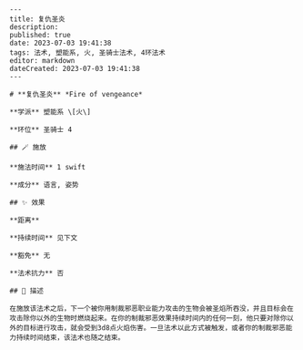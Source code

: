 
    ---
    title: 复仇圣炎
    description: 
    published: true
    date: 2023-07-03 19:41:38
    tags: 法术, 塑能系, 火, 圣骑士法术, 4环法术
    editor: markdown
    dateCreated: 2023-07-03 19:41:38
    ---

    # **复仇圣炎** *Fire of vengeance*

    **学派** 塑能系 \[火\] 

    **环位** 圣骑士 4

    ## 🪄 施放

    **施法时间** 1 swift

    **成分** 语言, 姿势

    ## ✨ 效果  

    **距离**   

    **持续时间** 见下文 

    **豁免** 无

    **法术抗力** 否

    ## 📖 描述

    在施放该法术之后，下一个被你用制裁邪恶职业能力攻击的生物会被圣焰所吞没，并且目标会在攻击除你以外的生物时燃烧起来。在你的制裁邪恶效果持续时间内的任何一刻，他只要对除你以外的目标进行攻击，就会受到3d8点火焰伤害。一旦法术以此方式被触发，或者你的制裁邪恶能力持续时间结束，该法术也随之结束。
    